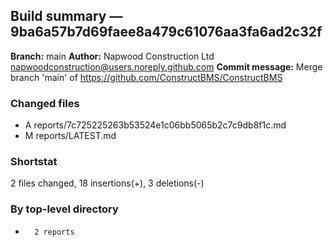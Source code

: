 ## Build summary — 9ba6a57b7d69faee8a479c61076aa3fa6ad2c32f

**Branch:** main **Author:** Napwood Construction Ltd <napwoodconstruction@users.noreply.github.com>
**Commit message:** Merge branch 'main' of https://github.com/ConstructBMS/ConstructBMS

### Changed files

- A reports/7c725225263b53524e1c06bb5065b2c7c9db8f1c.md
- M reports/LATEST.md

### Shortstat

2 files changed, 18 insertions(+), 3 deletions(-)

### By top-level directory

-       2 reports

